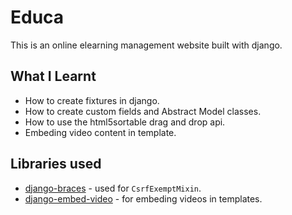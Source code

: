 # Educa

This is an online elearning management website built with django.

## What I Learnt

- How to create fixtures in django.
- How to create custom fields and Abstract Model classes.
- How to use the html5sortable drag and drop api.
- Embeding video content in template.

## Libraries used

- [django-braces](https://django-braces.readthedocs.io/en/latest/) - used for `CsrfExemptMixin`.
- [django-embed-video](https://django-embed-video.readthedocs.io/en/latest/installation.html) - for embeding videos in templates.
